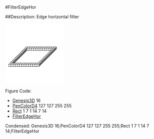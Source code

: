 #FilterEdgeHor

##Description: Edge horizontal filter

![](FilterEdgeHor.png)

Figure Code:
- [Genesis3D](Genesis3D.md) 16
- [PenColorD4](PenColorD4.md) 127 127 255 255
- [Rect](Rect.md) 1 7 1 14 7 14
- [FilterEdgeHor](FilterEdgeHor.md)

Condensed: Genesis3D 16;PenColorD4 127 127 255 255;Rect 1 7 1 14 7 14;FilterEdgeHor

